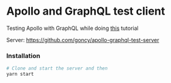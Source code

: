 # Apollo and GraphQL test client

Testing Apollo with GraphQL while doing [this](https://dev-blog.apollodata.com/full-stack-react-graphql-tutorial-582ac8d24e3b) tutorial

Server: https://github.com/goncy/apollo-graphql-test-server

### Installation
```sh
# Clone and start the server and then
yarn start
```